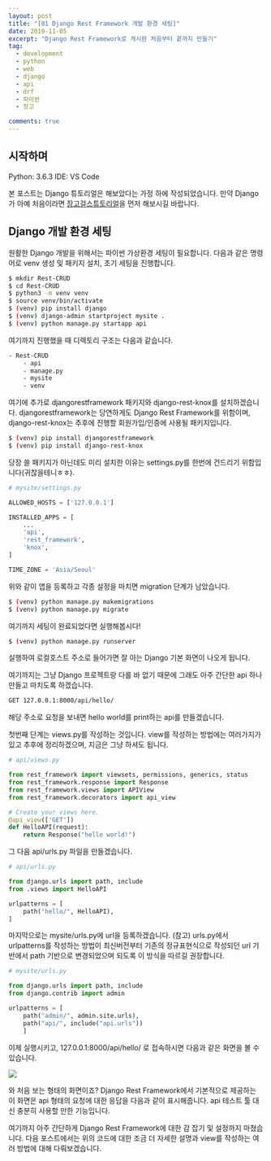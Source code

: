 ```yaml
---
layout: post
title: "[01 Django Rest Framework 개발 환경 세팅]"
date: 2019-11-05
excerpt: "Django Rest Framework로 게시판 처음부터 끝까지 만들기"
tag:
  - development
  - python
  - web
  - django
  - api
  - drf
  - 파이썬
  - 장고

comments: true
---
```


## 시작하며

Python: 3.6.3
IDE: VS Code

본 포스트는 Django 튜토리얼은 해보았다는 가정 하에 작성되었습니다.
만약 Django가 아예 처음이라면 [장고걸스튜토리얼](https://tutorial.djangogirls.org/ko/)을 먼저 해보시길 바랍니다.

## Django 개발 환경 세팅

원활한 Django 개발을 위해서는 파이썬 가상환경 세팅이 필요합니다. 다음과 같은 명령어로 venv 생성 및 패키지 설치, 초기 세팅을 진행합니다.

```bash
$ mkdir Rest-CRUD
$ cd Rest-CRUD
$ python3 -m venv venv
$ source venv/bin/activate
$ (venv) pip install django
$ (venv) django-admin startproject mysite .
$ (venv) python manage.py startapp api
```

여기까지 진행했을 때 디렉토리 구조는 다음과 같습니다.

```bash
- Rest-CRUD
    - api
    - manage.py
    - mysite
    - venv
```

여기에 추가로 djangorestframework 패키지와 django-rest-knox를 설치하겠습니다.
djangorestframework는 당연하게도 Django Rest Framework를 위함이며, django-rest-knox는 추후에 진행할 회원가입/인증에 사용될 패키지입니다.

```bash
$ (venv) pip install djangorestframework
$ (venv) pip install django-rest-knox
```

당장 쓸 패키지가 아닌데도 미리 설치한 이유는 settings.py를 한번에 건드리기 위함입니다(귀찮을테니ㅎㅎ).

```python
# mysite/settings.py

ALLOWED_HOSTS = ['127.0.0.1']

INSTALLED_APPS = [
    ...
    'api',
    'rest_framework',
    'knox',
]

TIME_ZONE = 'Asia/Seoul'
```

위와 같이 앱을 등록하고 각종 설정을 마치면 migration 단계가 남았습니다.

```bash
$ (venv) python manage.py makemigrations
$ (venv) python manage.py migrate
```

여기까지 세팅이 완료되었다면 실행해봅시다!

```bash
$ (venv) python manage.py runserver
```

실행하여 로컬호스트 주소로 들어가면 잘 아는 Django 기본 화면이 나오게 됩니다.

여기까지는 그냥 Django 프로젝트랑 다를 바 없기 때문에 그래도 아주 간단한 api 하나 만들고 마치도록 하겠습니다.

```bash
GET 127.0.0.1:8000/api/hello/
```

해당 주소로 요청을 보내면 hello world를 print하는 api를 만들겠습니다.

첫번째 단계는 views.py를 작성하는 것입니다. view를 작성하는 방법에는 여러가지가 있고 추후에 정리하겠으며, 지금은 그냥 하셔도 됩니다.

```python
# api/views.py

from rest_framework import viewsets, permissions, generics, status
from rest_framework.response import Response
from rest_framework.views import APIView
from rest_framework.decorators import api_view

# Create your views here.
@api_view(['GET'])
def HelloAPI(request):
    return Response("hello world!")
```

그 다음 api/urls.py 파일을 만들겠습니다.

```python
# api/urls.py

from django.urls import path, include
from .views import HelloAPI

urlpatterns = [
    path("hello/", HelloAPI),
]
```

마지막으로는 mysite/urls.py에 url을 등록하겠습니다.
(참고) urls.py에서 urlpatterns를 작성하는 방법이 최신버전부터 기존의 정규표현식으로 작성되던 url 기반에서 path 기반으로 변경되었으며 되도록 이 방식을 따르길 권장합니다.

```python
# mysite/urls.py

from django.urls import path, include
from django.contrib import admin

urlpatterns = [
    path("admin/", admin.site.urls),
    path("api/", include("api.urls"))
    ]
```

이제 실행시키고, 127.0.0.1:8000/api/hello/ 로 접속하시면 다음과 같은 화면을 볼 수 있습니다.

<img src="/assets/img/drf_1.png" style="border: 1px">

와 처음 보는 형태의 화면이죠? Django Rest Framework에서 기본적으로 제공하는 이 화면은 api 형태의 요청에 대한 응답을 다음과 같이 표시해줍니다. api 테스트 툴 대신 충분히 사용할 만한 기능입니다.

여기까지 아주 간단하게 Django Rest Framework에 대한 감 잡기 및 설정까지 마쳤습니다. 다음 포스트에서는 위의 코드에 대한 조금 더 자세한 설명과 view를 작성하는 여러 방법에 대해 다뤄보겠습니다.
